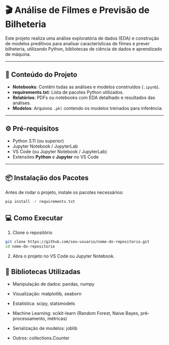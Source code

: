# 🎬 Análise de Filmes e Previsão de Bilheteria

Este projeto realiza uma análise exploratória de dados (EDA) e construção de modelos preditivos para analisar características de filmes e prever bilheteria, utilizando Python, bibliotecas de ciência de dados e aprendizado de máquina.

---

## 📝 Conteúdo do Projeto

- **Notebooks**: Contêm todas as análises e modelos construídos (`.ipynb`).
- **requirements.txt**: Lista de pacotes Python utilizados.
- **Relatórios**: PDFs ou notebooks com EDA detalhado e resultados das análises.
- **Modelos**: Arquivos `.pkl` contendo os modelos treinados para inferência.

---

## ⚙️ Pré-requisitos

- Python 3.11 (ou superior)
- Jupyter Notebook / JupyterLab
- VS Code (ou Jupyter Notebook / JupyterLab)
- Extensões **Python** e **Jupyter** no VS Code

---

## 📦 Instalação dos Pacotes

Antes de rodar o projeto, instale os pacotes necessários:

```bash
pip install -r requirements.txt
```

## 💻 Como Executar

1. Clone o repositório

```bash
git clone https://github.com/seu-usuario/nome-do-repositorio.git
cd nome-do-repositorio
```

2. Abra o projeto no VS Code ou Jupyter Notebook.

## 🧰 Bibliotecas Utilizadas

- Manipulação de dados: pandas, numpy

- Visualização: matplotlib, seaborn

- Estatística: scipy, statsmodels

- Machine Learning: scikit-learn (Random Forest, Naive Bayes, pré-processamento, métricas)

- Serialização de modelos: joblib

- Outros: collections.Counter
